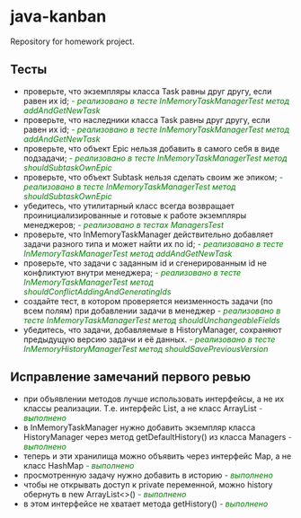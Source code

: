 # java-kanban
Repository for homework project.

## Тесты
* проверьте, что экземпляры класса Task равны друг другу, если равен их id; <span style='color: green'> _- реализовано в тесте InMemoryTaskManagerTest метод addAndGetNewTask_</span>
* проверьте, что наследники класса Task равны друг другу, если равен их id; <span style='color: green'> _- реализовано в тесте InMemoryTaskManagerTest метод addAndGetNewTask_</span>
* проверьте, что объект Epic нельзя добавить в самого себя в виде подзадачи;  <span style='color: green'> _- реализовано в тесте InMemoryTaskManagerTest метод shouldSubtaskOwnEpic_</span>
* проверьте, что объект Subtask нельзя сделать своим же эпиком;  <span style='color: green'> _- реализовано в тесте InMemoryTaskManagerTest метод shouldSubtaskOwnEpic_</span>
* убедитесь, что утилитарный класс всегда возвращает проинициализированные и готовые к работе экземпляры менеджеров;<span style='color: green'> _- реализовано в тестах ManagersTest_</span>
* проверьте, что InMemoryTaskManager действительно добавляет задачи разного типа и может найти их по id; <span style='color: green'> _- реализовано в тесте InMemoryTaskManagerTest метод addAndGetNewTask_</span>
* проверьте, что задачи с заданным id и сгенерированным id не конфликтуют внутри менеджера; <span style='color: green'> _- реализовано в тесте InMemoryTaskManagerTest метод shouldConflictAddingAndGeneratingIds_</span>
* создайте тест, в котором проверяется неизменность задачи (по всем полям) при добавлении задачи в менеджер <span style='color: green'> _- реализовано в тесте InMemoryTaskManagerTest метод shouldUnchangeableFields_</span>
* убедитесь, что задачи, добавляемые в HistoryManager, сохраняют предыдущую версию задачи и её данных. <span style='color: green'> _- реализовано в тесте InMemoryHistoryManagerTest метод shouldSavePreviousVersion_</span>

## Исправление замечаний первого ревью
* при объявлении методов лучше использовать интерфейсы, а не их классы реализации. Т.е. интерфейс List, а не класс ArrayList  <span style='color: green'> _- выполнено_</span>
* в InMemoryTaskManager нужно добавить экземпляр класса HistoryManager через метод getDefaultHistory() из класса Managers  <span style='color: green'> _- выполнено_</span>
* теперь и эти хранилища можно объявить через интерфейс Map, а не класс HashMap  <span style='color: green'> _- выполнено_</span>
* просмотренную задачу нужно добавить в историю <span style='color: green'> _- выполнено_</span>
* чтобы не открывать доступ к private переменной, можно history обернуть в new ArrayList<>()  <span style='color: green'> _- выполнено_</span>
* в этом интерфейсе не хватает метода getHistory() <span style='color: green'> _- выполнено_</span> 